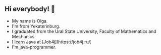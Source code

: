 ## Hi everybody! 👋
<ul>
  <li>My name is Olga.</li>
  <li>I'm from Yekaterinburg.</li>
  <li>I graduated from the Ural State University, Faculty of Mathematics and Mechanics.</li>
  <li>I learn Java at [Job4j](https://job4j.ru/)</li>
  <li>I'm java-programmer.</li>
</ul>

<!--
**alexOlgaVita/alexOlgaVita** is a ✨ _special_ ✨ repository because its `README.md` (this file) appears on your GitHub profile.

Here are some ideas to get you started:

- 🔭 I’m currently working on ...
- 🌱 I’m currently learning ...
- 👯 I’m looking to collaborate on ...
- 🤔 I’m looking for help with ...
- 💬 Ask me about ...
- 📫 How to reach me: ...
- 😄 Pronouns: ...
- ⚡ Fun fact: ...
-->
